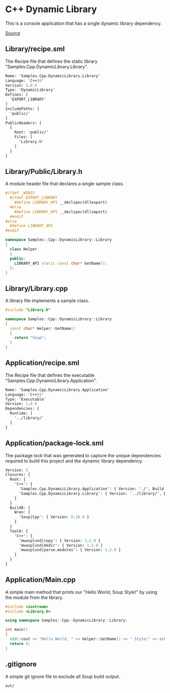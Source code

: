 # C++ Dynamic Library
This is a console application that has a single dynamic library dependency.

[Source](https://github.com/soup-build/soup/tree/main/samples/cpp/dynamic-library)

## Library/recipe.sml
The Recipe file that defines the static library "Samples.Cpp.DynamicLibrary.Library".
```sml
Name: 'Samples.Cpp.DynamicLibrary.Library'
Language: 'C++|0'
Version: 1.0.0
Type: 'DynamicLibrary'
Defines: [
  'EXPORT_LIBRARY'
]
IncludePaths: [
  'public/'
]
PublicHeaders: [
  {
    Root: 'public/'
    Files: [
      'Library.h'
    ]
  }
]
```

## Library/Public/Library.h
A module header file that declares a single sample class.
```cpp
#ifdef _WIN32
  #ifdef EXPORT_LIBRARY
    #define LIBRARY_API __declspec(dllexport)
  #else
    #define LIBRARY_API __declspec(dllimport)
  #endif
#else
  #define LIBRARY_API
#endif

namespace Samples::Cpp::DynamicLibrary::Library
{
  class Helper
  {
  public:
    LIBRARY_API static const char* GetName();
  };
}
```

## Library/Library.cpp
A library file implements a sample class.
```cpp
#include "Library.h"

namespace Samples::Cpp::DynamicLibrary::Library
{
  const char* Helper::GetName()
  {
    return "Soup";
  }
}
```

## Application/recipe.sml
The Recipe file that defines the executable "Samples.Cpp.DynamicLibrary.Application".
```sml
Name: 'Samples.Cpp.DynamicLibrary.Application'
Language: 'C++|0'
Type: 'Executable'
Version: 1.0.0
Dependencies: {
  Runtime: [
    '../library/'
  ]
}
```

## Application/package-lock.sml
The package lock that was generated to capture the unique dependencies required to build this project and the dynamic library dependency.
```sml
Version: 5
Closures: {
  Root: {
    'C++': {
      'Samples.Cpp.DynamicLibrary.Application': { Version: './', Build: 'Build0', Tool: 'Tool0' }
      'Samples.Cpp.DynamicLibrary.Library': { Version: '../library/', Build: 'Build0', Tool: 'Tool0' }
    }
  }
  Build0: {
    Wren: {
      'Soup|Cpp': { Version: 0.16.0 }
    }
  }
  Tool0: {
    'C++': {
      'mwasplund|copy': { Version: 1.2.0 }
      'mwasplund|mkdir': { Version: 1.2.0 }
      'mwasplund|parse.modules': { Version: 1.2.0 }
    }
  }
}
```

## Application/Main.cpp
A simple main method that prints our "Hello World, Soup Style!" by using the module from the library.
```cpp
#include <iostream>
#include <Library.h>

using namespace Samples::Cpp::DynamicLibrary::Library;

int main()
{
  std::cout << "Hello World, " << Helper::GetName() << " Style!" << std::endl;
  return 0;
}
```

## .gitignore
A simple git ignore file to exclude all Soup build output.
```
out/
```
